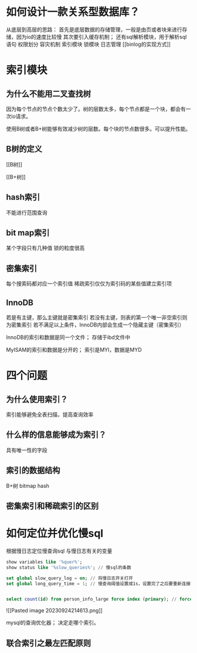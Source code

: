 
# 如何设计一款关系型数据库？

从底层到高层的思路：
	首先是底层数据的存储管理，一般是由页或者块来进行存储，因为io的速度比较慢
	其次要引入缓存机制；
	还有sql解析模块，用于解析sql语句
	权限划分
	容灾机制
	索引模块
	锁模块
	日志管理
	[[binlog的实现方式]]


# 索引模块

## 为什么不能用二叉查找树

因为每个节点的节点个数太少了。树的层数太多，每个节点都是一个块，都会有一次io请求。

使用B树或者B+树能够有效减少树的层数。每个块的节点数很多。可以提升性能。


## B树的定义

[[B树]]

[[B+树]]

## hash索引

不能进行范围查询


## bit map索引

某个字段只有几种值
锁的粒度很高


## 密集索引

每个搜索码都对应一个索引值
稀疏索引仅仅为索引码的某些值建立索引项


## InnoDB

若是有主键，那么主键就是密集索引
若没有主键，则表的第一个唯一非空索引则为密集索引
若不满足以上条件，InnoDB内部会生成一个隐藏主键（密集索引）

InnoDB的索引和数据是同一个文件；
存储于ibd文件中


MyISAM的索引和数据是分开的；
索引是MYI，数据是MYD



# 四个问题

## 为什么使用索引？

索引能够避免全表扫描，提高查询效率


## 什么样的信息能够成为索引？

具有唯一性的字段

## 索引的数据结构

B+树
bitmap
hash


## 密集索引和稀疏索引的区别




# 如何定位并优化慢sql

根据慢日志定位慢查询sql
与慢日志有关的变量

```sql
show variables like '%quer%';
show status like '%slow_queries%'; // 慢sql的条数

set global slow_query_log = on; // 将慢日志开关打开
set global long_query_time = 1; // 慢查询阈值设置成1s，设置完了之后要重新连接客户端


select count(id) from person_info_large force index (primary); // force index是强制走哪个索引

```

![[Pasted image 20230924214613.png]]

mysql的查询优化器；
决定走哪个索引。

## 联合索引之最左匹配原则























































